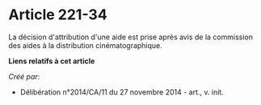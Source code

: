 # Article 221-34

La décision d'attribution d'une aide est prise après avis de la commission des aides à la distribution cinématographique.

**Liens relatifs à cet article**

_Créé par_:

  - Délibération n°2014/CA/11 du 27 novembre 2014 - art., v. init.
